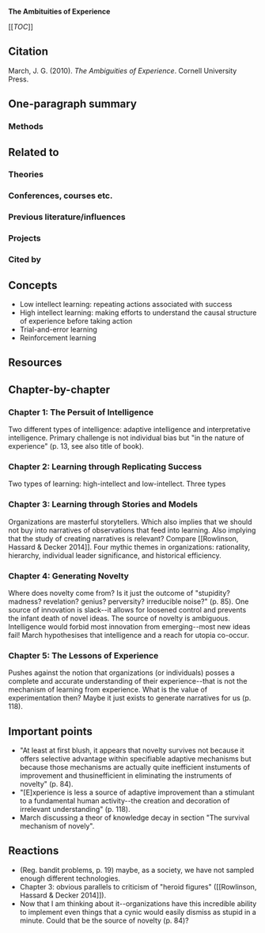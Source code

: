 **The Ambituities of Experience**

[[_TOC_]]

## Citation

March, J. G. (2010). *The Ambiguities of Experience*. Cornell University Press.

## One-paragraph summary

### Methods

## Related to

### Theories

### Conferences, courses etc.

### Previous literature/influences

### Projects

### Cited by

## Concepts
* Low intellect learning: repeating actions associated with success
* High intellect learning: making efforts to understand the causal structure of experience before taking action
* Trial-and-error learning
* Reinforcement learning

## Resources

## Chapter-by-chapter

### Chapter 1: The Persuit of Intelligence

Two different types of intelligence: adaptive intelligence and interpretative intelligence. Primary challenge is not individual bias but "in the nature of experience" (p. 13, see also title of book).

### Chapter 2: Learning through Replicating Success

Two types of learning: high-intellect and low-intellect. Three types

### Chapter 3: Learning through Stories and Models

Organizations are masterful storytellers. Which also implies that we should not buy into narratives of observations that feed into learning. Also implying that the study of creating narratives is relevant? Compare [[Rowlinson, Hassard & Decker 2014]]. Four mythic themes in organizations: rationality, hierarchy, individual leader significance, and historical efficiency. 

### Chapter 4: Generating Novelty

Where does novelty come from? Is it just the outcome of "stupidity? madness? revelation? genius? perversity? irreducible noise?" (p. 85). One source of innovation is slack--it allows for loosened control and prevents the infant death of novel ideas. The source of novelty is ambiguous. Intelligence would forbid most innovation from emerging--most new ideas fail! March hypothesises that intelligence and a reach for utopia co-occur.

### Chapter 5: The Lessons of Experience

Pushes against the notion that organizations (or individuals) posses a complete and accurate understanding of their experience--that is not the mechanism of learning from experience. What is the value of experimentation then? Maybe it just exists to generate narratives for us (p. 118).

## Important points

* "At least at first blush, it appears that novelty survives not because it offers selective advantage within specifiable adaptive mechanisms but because those mechanisms are actually quite inefficient instuments of improvement and thusinefficient in eliminating the instruments of novelty" (p. 84).
* "[E]xperience is less a source of adaptive improvement than a stimulant to a fundamental human activity--the creation and decoration of irrelevant understanding" (p. 118).
* March discussing a theor of knowledge decay in section "The survival mechanism of novely".

## Reactions
* (Reg. bandit problems, p. 19) maybe, as a society, we have not sampled enough different technologies.
* Chapter 3: obvious parallels to criticism of "heroid figures" ([[Rowlinson, Hassard & Decker 2014]]).
* Now that I am thinking about it--organizations have this incredible ability to implement even things that a cynic would easily dismiss as stupid in a minute. Could that be the source of novelty (p. 84)?
